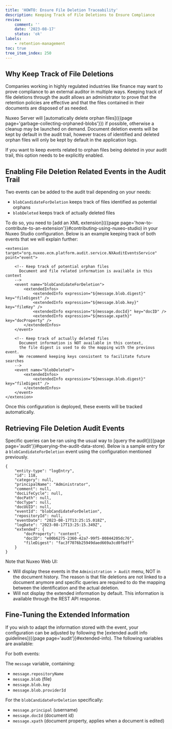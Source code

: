 ```yaml
---
title: 'HOWTO: Ensure File Deletion Traceability'
description: Keeping Track of File Deletions to Ensure Compliance
review:
    comment: ''
    date: '2023-08-17'
    status: 'ok'
labels:
    - retention-management
toc: true
tree_item_index: 250
---
```


## Why Keep Track of File Deletions

Companies working in highly regulated industries like finance may want to prove compliance to an external auditor in multiple ways. Keeping track of file deletions through the audit allows an administrator to prove that the retention policies are effective and that the files contained in their documents are disposed of as needed.

Nuxeo Server will [automatically delete orphan files]({{page page='garbage-collecting-orphaned-blobs'}}) if possible, otherwise a cleanup may be launched on demand. Document deletion events will be kept by default in the audit trail, however traces of identified and deleted orphan files will only be kept by default in the application logs.

If you want to keep events related to orphan files being deleted in your audit trail, this option needs to be explicitly enabled.

## Enabling File Deletion Related Events in the Audit Trail

Two events can be added to the audit trail depending on your needs: 

- `blobCandidateForDeletion` keeps track of files identified as potential orphans
- `blobDeleted` keeps track of actually deleted files

To do so, you need to [add an XML extension]({{page page='how-to-contribute-to-an-extension'}}#contributing-using-nuxeo-studio) in your Nuxeo Studio configuration. Below is an example keeping track of both events that we will explain further:

```
<extension target="org.nuxeo.ecm.platform.audit.service.NXAuditEventsService" point="event">

    <!-- Keep track of potential orphan files 
      Document and file related information is available in this context
    -->
    <event name="blobCandidateForDeletion">
 		<extendedInfos>
          	<extendedInfo expression="${message.blob.digest}" key="fileDigest" />
          	<extendedInfo expression="${message.blob.key}" key="fileKey" />
          	<extendedInfo expression="${message.docId}" key="docID" />
			<extendedInfo expression="${message.xpath}" key="docProperty" />
		</extendedInfos>
	</event>

    <!-- Keep track of actually deleted files 
      Document information is NOT available in this context, 
      the file digest is used to do the mapping with the previous event.
      We recommend keeping keys consistent to facilitate future searches
    -->
	<event name="blobDeleted">
  		<extendedInfos>
          	<extendedInfo expression="${message.blob.digest}" key="fileDigest" />
		</extendedInfos>
	</event>
</extension>
```

Once this configuration is deployed, these events will be tracked automatically.

## Retrieving File Deletion Audit Events

Specific queries can be ran using the usual way to [query the audit]({{page page='audit'}}#querying-the-audit-data-store). Below is a sample entry for a `blobCandidateForDeletion` event using the configuration mentioned previously.

```
{
    "entity-type": "logEntry",
    "id": 118,
    "category": null,
    "principalName": "Administrator",
    "comment": null,
    "docLifeCycle": null,
    "docPath": null,
    "docType": null,
    "docUUID": null,
    "eventId": "blobCandidateForDeletion",
    "repositoryId": null,
    "eventDate": "2023-08-17T13:25:15.018Z",
    "logDate": "2023-08-17T13:25:15.349Z",
    "extended": {
        "docProperty": "content",
        "docID": "e00b6275-2360-42a7-99f5-80844205dc76",
        "fileDigest": "fac3f7076b25949daed669a3cd0fbdff"
    }
}
```

Note that Nuxeo Web UI: 
- Will display these events in the `Administration > Audit` menu, NOT in the document history. The reason is that file deletions are not linked to a document anymore and specific queries are required to do the mapping between the identification and the actual deletion.
- Will not display the extended information by default. This information is available through the REST API response.

## Fine-Tuning the Extended Information

If you wish to adapt the information stored with the event, your configuration can be adjusted by following the [extended audit info guidelines]({{page page='audit'}}#extended-info). The following variables are available:

For both events:

The `message` variable, containing:
- `message.repositoryName`
- `message.blob` (file)
- `message.blob.key`
- `message.blob.providerId`

For the `blobCandidateForDeletion` specifically:
- `message.principal` (username)
- `message.docId` (document id)
- `message.xpath` (document property, applies when a document is edited)
